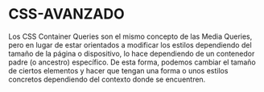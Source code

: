# CSS-AVANZADO
Los CSS Container Queries son el mismo concepto de las Media Queries, pero en lugar de estar orientados a modificar los estilos dependiendo del tamaño de la página o dispositivo, lo hace dependiendo de un contenedor padre (o ancestro) específico. De esta forma, podemos cambiar el tamaño de ciertos elementos y hacer que tengan una forma o unos estilos concretos dependiendo del contexto donde se encuentren.
